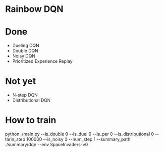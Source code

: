 # Rainbow DQN
# Done
 - Dueling DQN
 - Double DQN
 - Noisy DQN
 - Prioritized Experience Replay
# Not yet
 - N-step DQN
 - Distributional DQN
 
# How to train 
python ./main.py --is_double 0 --is_duel 0 --is_per 0 --is_distributional 0 --tarin_step 100000  --is_noisy 0 --num_step 1 --summary_path ./summary/dqn --env SpaceInvaders-v0
